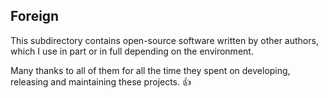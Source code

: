 ## Foreign
This subdirectory contains open-source software written by other
authors, which I use in part or in full depending on the environment.

Many thanks to all of them for all the time they spent on developing,
releasing and maintaining these projects. :thumbsup:
